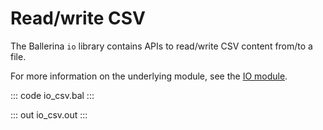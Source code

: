 # Read/write CSV

The Ballerina `io` library contains APIs to read/write CSV content from/to a file.

For more information on the underlying module, 
see the [IO module](https://docs.central.ballerina.io/ballerina/io/latest/).

::: code io_csv.bal :::

::: out io_csv.out :::